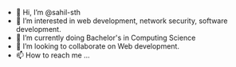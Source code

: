 - 👋 Hi, I’m @sahil-sth
- 👀 I’m interested in web development, network security, software development.
- 🌱 I’m currently doing Bachelor's in Computing Science
- 💞️ I’m looking to collaborate on Web development.
- 📫 How to reach me ...

<!---
sahil-sth/sahil-sth is a ✨ special ✨ repository because its `README.md` (this file) appears on your GitHub profile.
You can click the Preview link to take a look at your changes.
--->
